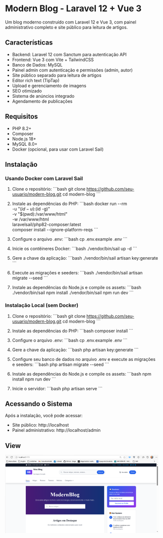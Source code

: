 # Modern Blog - Laravel 12 + Vue 3

Um blog moderno construído com Laravel 12 e Vue 3, com painel administrativo completo e site público para leitura de artigos.

## Características

- Backend: Laravel 12 com Sanctum para autenticação API
- Frontend: Vue 3 com Vite + TailwindCSS
- Banco de Dados: MySQL
- Painel admin com autenticação e permissões (admin, autor)
- Site público separado para leitura de artigos
- Editor rich text (TipTap)
- Upload e gerenciamento de imagens
- SEO otimizado
- Sistema de anúncios integrado
- Agendamento de publicações

## Requisitos

- PHP 8.2+
- Composer
- Node.js 18+
- MySQL 8.0+
- Docker (opcional, para usar com Laravel Sail)

## Instalação

### Usando Docker com Laravel Sail

1. Clone o repositório:
\`\`\`bash
git clone https://github.com/seu-usuario/modern-blog.git
cd modern-blog
\`\`\`

2. Instale as dependências do PHP:
\`\`\`bash
docker run --rm \
    -u "$(id -u):$(id -g)" \
    -v "$(pwd):/var/www/html" \
    -w /var/www/html \
    laravelsail/php82-composer:latest \
    composer install --ignore-platform-reqs
\`\`\`

3. Configure o arquivo .env:
\`\`\`bash
cp .env.example .env
\`\`\`

4. Inicie os contêineres Docker:
\`\`\`bash
./vendor/bin/sail up -d
\`\`\`

5. Gere a chave da aplicação:
\`\`\`bash
./vendor/bin/sail artisan key:generate
\`\`\`

6. Execute as migrações e seeders:
\`\`\`bash
./vendor/bin/sail artisan migrate --seed
\`\`\`

7. Instale as dependências do Node.js e compile os assets:
\`\`\`bash
./vendor/bin/sail npm install
./vendor/bin/sail npm run dev
\`\`\`

### Instalação Local (sem Docker)

1. Clone o repositório:
\`\`\`bash
git clone https://github.com/seu-usuario/modern-blog.git
cd modern-blog
\`\`\`

2. Instale as dependências do PHP:
\`\`\`bash
composer install
\`\`\`

3. Configure o arquivo .env:
\`\`\`bash
cp .env.example .env
\`\`\`

4. Gere a chave da aplicação:
\`\`\`bash
php artisan key:generate
\`\`\`

5. Configure seu banco de dados no arquivo .env e execute as migrações e seeders:
\`\`\`bash
php artisan migrate --seed
\`\`\`

6. Instale as dependências do Node.js e compile os assets:
\`\`\`bash
npm install
npm run dev
\`\`\`

7. Inicie o servidor:
\`\`\`bash
php artisan serve
\`\`\`

## Acessando o Sistema

Após a instalação, você pode acessar:

- Site público: http://localhost
- Painel administrativo: http://localhost/admin

## View

![alt text](image.png)
